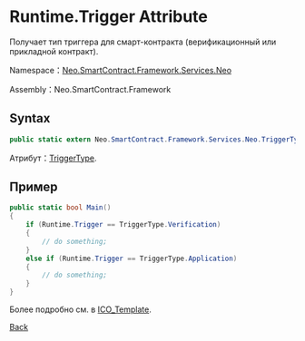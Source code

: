 # Runtime.Trigger Attribute

Получает тип триггера для смарт-контракта (верификационный или прикладной контракт). 

Namespace：[Neo.SmartContract.Framework.Services.Neo](../../neo.md)

Assembly：Neo.SmartContract.Framework

## Syntax

```c#
public static extern Neo.SmartContract.Framework.Services.Neo.TriggerType Trigger { get; }
```

Атрибут：[TriggerType](../TriggerType.md).

## Пример

```c#
public static bool Main()
{
    if (Runtime.Trigger == TriggerType.Verification)
    {
        // do something;
    }
    else if (Runtime.Trigger == TriggerType.Application)
    {
        // do something;
    }
}
```

Более подробно см. в [ICO_Template](https://github.com/neo-project/examples-csharp/blob/master/ICO_Template/ICO_Template.cs).



[Back](../Runtime.md)